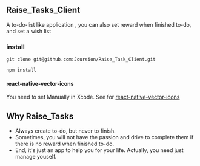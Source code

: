 ## Raise_Tasks_Client

A to-do-list like application , you can also set reward when finished to-do, and set a wish list

### install

`git clone git@github.com:Joursion/Raise_Task_Client.git`

`npm install`

#### react-native-vector-icons
You need to set Manually in Xcode. 
See for [react-native-vector-icons](https://github.com/oblador/react-native-vector-icons)

## Why Raise_Tasks

- Always create to-do, but never to finish.
- Sometimes, you will not have the passion and drive to complete them if there is no reward when finished to-do.
- End, it's just an app to help you for your life. Actually, you need just manage youself.